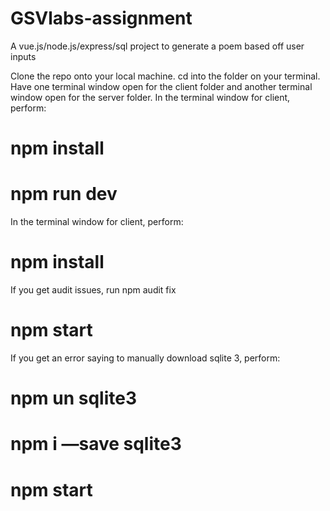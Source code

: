 # GSVlabs-assignment
A vue.js/node.js/express/sql project to generate a poem based off user inputs

 Clone the repo onto your local machine.
 cd into the folder on your terminal.
 Have one terminal window open for the client folder and another terminal window open for the server folder.
 In the terminal window for client, perform:

  # npm install
  # npm run dev
  
  In the terminal window for client, perform:
  
  # npm install 
  
  If you get audit issues, run npm audit fix
  # npm start 
  
  If you get an error saying to manually download sqlite 3, perform:
  
  # npm un sqlite3
  # npm i —save sqlite3
  # npm start
  
